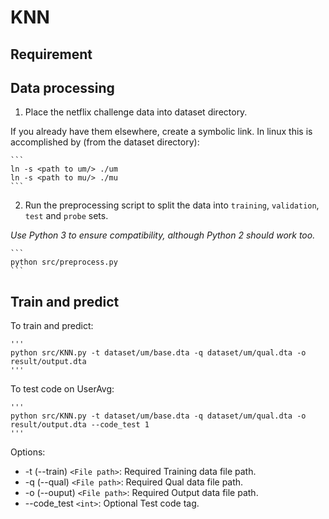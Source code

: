 # KNN

## Requirement


## Data processing
1. Place the netflix challenge data into dataset directory.
    
If you already have them elsewhere, create a symbolic link. 
In linux this is accomplished by (from the dataset directory):

    ```
    ln -s <path to um/> ./um
    ln -s <path to mu/> ./mu
    ```

2. Run the preprocessing script to split the data into `training`, 
`validation`, `test` and `probe` sets.

*Use Python 3 to ensure compatibility, although Python 2 should work too.*

    ```
    python src/preprocess.py
    ```

## Train and predict

To train and predict:

    '''
    python src/KNN.py -t dataset/um/base.dta -q dataset/um/qual.dta -o result/output.dta
    '''

To test code on UserAvg:

    '''
    python src/KNN.py -t dataset/um/base.dta -q dataset/um/qual.dta -o result/output.dta --code_test 1
    '''
Options:
* -t (--train) `<File path>`: Required
    Training data file path.
* -q (--qual) `<File path>`: Required
    Qual data file path.
* -o (--ouput) `<File path>`: Required
    Output data file path.
* --code_test  `<int>`: Optional
    Test code tag. 
    